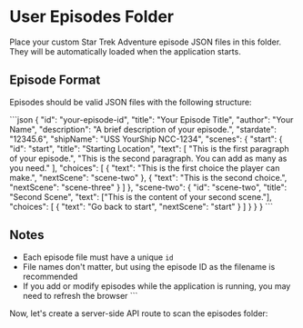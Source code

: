 # User Episodes Folder

Place your custom Star Trek Adventure episode JSON files in this folder.
They will be automatically loaded when the application starts.

## Episode Format

Episodes should be valid JSON files with the following structure:

\`\`\`json
{
  "id": "your-episode-id",
  "title": "Your Episode Title",
  "author": "Your Name",
  "description": "A brief description of your episode.",
  "stardate": "12345.6",
  "shipName": "USS YourShip NCC-1234",
  "scenes": {
    "start": {
      "id": "start",
      "title": "Starting Location",
      "text": [
        "This is the first paragraph of your episode.",
        "This is the second paragraph. You can add as many as you need."
      ],
      "choices": [
        {
          "text": "This is the first choice the player can make.",
          "nextScene": "scene-two"
        },
        {
          "text": "This is the second choice.",
          "nextScene": "scene-three"
        }
      ]
    },
    "scene-two": {
      "id": "scene-two",
      "title": "Second Scene",
      "text": ["This is the content of your second scene."],
      "choices": [
        {
          "text": "Go back to start",
          "nextScene": "start"
        }
      ]
    }
  }
}
\`\`\`

## Notes

- Each episode file must have a unique `id`
- File names don't matter, but using the episode ID as the filename is recommended
- If you add or modify episodes while the application is running, you may need to refresh the browser
\`\`\`

Now, let's create a server-side API route to scan the episodes folder:
